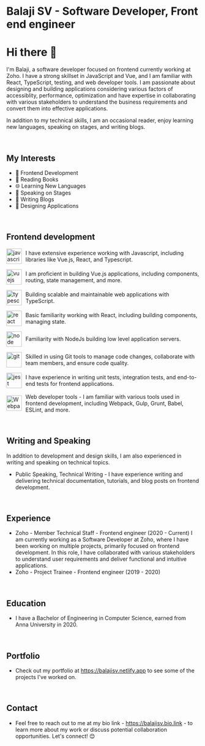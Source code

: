 # Balaji SV - Software Developer, Front end engineer

# Hi there 👋

I'm Balaji, a software developer focused on frontend currently working at Zoho. I have a strong skillset in JavaScript and Vue, and I am familiar with React, TypeScript, testing, and web developer tools. I am passionate about designing and building applications considering various factors of accessiblity, performance, optimization and have expertise in collaborating with various stakeholders to understand the business requirements and convert them into effective applications.

In addition to my technical skills, I am an occasional reader, enjoy learning new languages, speaking on stages, and writing blogs.

</br>

## My Interests

- 🚀 Frontend Development
- 📖 Reading Books
- 🌐 Learning New Languages
- 🎤 Speaking on Stages
- 📝 Writing Blogs
- 🎨 Designing Applications

</br>

## Frontend development

<p style="display: flex; align-items: center;">
  <a href="https://developer.mozilla.org/en-US/docs/Web/JavaScript" target="_blank"> <img
      src="https://upload.wikimedia.org/wikipedia/commons/6/6a/JavaScript-logo.png" alt="javascript" width="40"
      height="40" /> </a>
  <span style="padding-left: 10px"> I have extensive experience working with Javascript, including libraries like
    Vue.js, React, and Typescript.</span>
</p>

<p style="display: flex; align-items: center;">
  <a href="https://vuejs.org/" target="_blank"> <img
      src="https://upload.wikimedia.org/wikipedia/commons/9/95/Vue.js_Logo_2.svg" alt="vuejs" width="40" height="40" />
  </a>
  <span style="padding-left: 10px">
    I am proficient in building Vue.js applications, including components, routing, state management, and more.
  </span>
</p>

<p style="display: flex; align-items: center;">
  <a href="https://www.typescriptlang.org/" target="_blank"> <img
      src="https://upload.wikimedia.org/wikipedia/commons/4/4c/Typescript_logo_2020.svg" alt="typescript" width="40"
      height="40" /> </a>
  <span style="padding-left: 10px">
    Building scalable and maintainable web applications with TypeScript.
  </span>
</p>

<p style="display: flex; align-items: center;">
  <a href="https://reactjs.org/" target="_blank"> <img
      src="https://upload.wikimedia.org/wikipedia/commons/a/a7/React-icon.svg" alt="react" width="40" height="40" />
  </a>
  <span style="padding-left: 10px">
    Basic familiarity working with React, including building components, managing state.
  </span>
</p>

<p style="display: flex; align-items: center;">
  <a href="https://nodejs.org/" target="_blank"> <img
      src="https://upload.wikimedia.org/wikipedia/commons/d/d9/Node.js_logo.svg" alt="node" width="40" height="40" />
  </a>
  <span style="padding-left: 10px">
    Familiarity with NodeJs building low level application servers.
  </span>
</p>

<p style="display: flex; align-items: center;">
  <a href="https://git-scm.com/" target="_blank"> <img src="https://www.vectorlogo.zone/logos/git-scm/git-scm-icon.svg"
      alt="git" width="40" height="40" /> </a>
  <span style="padding-left: 10px">
    Skilled in using Git tools to manage code changes, collaborate with team members, and ensure code quality.
  </span>
</p>

<p style="display: flex; align-items: center;">
  <a href="https://jestjs.io" target="_blank"> <img src="https://www.vectorlogo.zone/logos/jestjsio/jestjsio-icon.svg"
      alt="jest" width="40" height="40" /> </a>
  <span style="padding-left: 10px">
    I have experience in writing unit tests, integration tests, and end-to-end tests for frontend applications.
  </span>
</p>

<p style="display: flex; align-items: center;">
  <a href="https://webpack.js.org/" target="_blank"> <img
      src="https://www.vectorlogo.zone/logos/js_webpack/js_webpack-icon.svg" alt="Webpack" width="40" height="40" />
  </a>
  <span style="padding-left: 10px">
    Web developer tools - I am familiar with various tools used in frontend development, including Webpack, Gulp, Grunt,
    Babel, ESLint, and more.
  </span>
</p>

</br>

## Writing and Speaking

In addition to development and design skills, I am also experienced in writing and speaking on technical topics.

 - Public Speaking, Technical Writing - I have experience writing and delivering technical documentation, tutorials, and blog posts on frontend development.

</br>

## Experience
 - Zoho - Member Technical Staff - Frontend engineer (2020 - Current)
  I am currently working as a Software Developer at Zoho, where I have been working on multiple projects, primarily focused on frontend development. In this role, I have collaborated with various stakeholders to understand user requirements and deliver functional and intuitive applications.
 - Zoho - Project Trainee - Frontend engineer (2019 - 2020)

</br>

## Education
 - I have a Bachelor of Engineering in Computer Science, earned from Anna University in 2020.

</br>

## Portfolio
 - Check out my portfolio at https://balajisv.netlify.app to see some of the projects I've worked on.

</br>

## Contact
 - Feel free to reach out to me at my bio link - https://balajisv.bio.link - to learn more about my work or discuss potential collaboration opportunities. Let's connect! 😊
